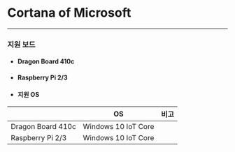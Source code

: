 # Cortana of Microsoft
---

### 지원 보드
- #### Dragon Board 410c
- #### Raspberry Pi 2/3
- #### 지원 OS  

|                   | OS                  | 비고    |
|-------------------|---------------------|---------|
| Dragon Board 410c | Windows 10 IoT Core |         |
| Raspberry Pi 2/3  | Windows 10 IoT Core |         |